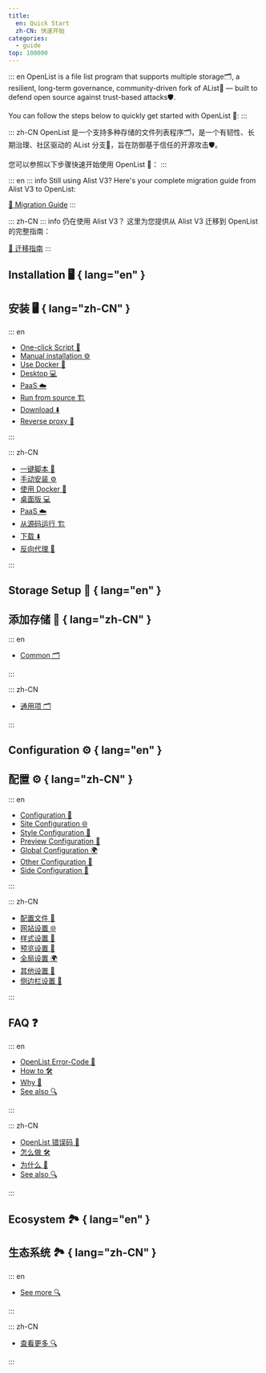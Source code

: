 ```yaml
---
title:
  en: Quick Start
  zh-CN: 快速开始
categories:
  - guide
top: 100000
---
```


::: en
OpenList is a file list program that supports multiple storage🗂️, a resilient, long-term governance, community-driven fork of AList🔀 — built to defend open source against trust-based attacks🛡️.

You can follow the steps below to quickly get started with OpenList 🚀:
:::

::: zh-CN
OpenList 是一个支持多种存储的文件列表程序🗂️，是一个有韧性、长期治理、社区驱动的 AList 分支🔀，旨在防御基于信任的开源攻击🛡️。

您可以参照以下步骤快速开始使用 OpenList 🚀：
:::

::: en
::: info Still using Alist V3?
Here's your complete migration guide from Alist V3 to OpenList:

[🚀 Migration Guide](/guide/migrate)
:::

::: zh-CN
::: info 仍在使用 Alist V3？
这里为您提供从 Alist V3 迁移到 OpenList 的完整指南：

[🚀 迁移指南](/guide/migrate)
:::

## Installation 🖥️ { lang="en" }

## 安装 🖥️ { lang="zh-CN" }

::: en

- [One-click Script 🎯](/guide/installation/script)
- [Manual installation ⚙️](/guide/installation/manual)
- [Use Docker 🐋](/guide/installation/docker)
- [Desktop 💻](/guide/installation/desktop)
- [PaaS ☁️](/guide/installation/paas)
- [Run from source 🏗️](/guide/installation/source)
- [Download ⬇️](/guide/installation/download)
- [Reverse proxy 🔄](/guide/installation/reverse-proxy)

:::

::: zh-CN

- [一键脚本 🎯](/guide/installation/script)
- [手动安装 ⚙️](/guide/installation/manual)
- [使用 Docker 🐋](/guide/installation/docker)
- [桌面版 💻](/guide/installation/desktop)
- [PaaS ☁️](/guide/installation/paas)
- [从源码运行 🏗️](/guide/installation/source)
- [下载 ⬇️](/guide/installation/download)
- [反向代理 🔄](/guide/installation/reverse-proxy)

:::

## Storage Setup 💾 { lang="en" }

## 添加存储 💾 { lang="zh-CN" }

::: en

- [Common 🗂️](/guide/drivers/common)

:::

::: zh-CN

- [通用项 🗂️](/guide/drivers/common)

:::

## Configuration ⚙️ { lang="en" }

## 配置 ⚙️ { lang="zh-CN" }

::: en

- [Configuration 📝](/configuration/configuration)
- [Site Configuration 🌐](/configuration/site)
- [Style Configuration 🎨](/configuration/style)
- [Preview Configuration 👀](/configuration/preview)
- [Global Configuration 🌍](/configuration/global)
- [Other Configuration 🔧](/configuration/other)
- [Side Configuration 📐](/configuration/side)

:::

::: zh-CN

- [配置文件 📝](/configuration/configuration)
- [网站设置 🌐](/configuration/site)
- [样式设置 🎨](/configuration/style)
- [预览设置 👀](/configuration/preview)
- [全局设置 🌍](/configuration/global)
- [其他设置 🔧](/configuration/other)
- [侧边栏设置 📐](/configuration/side)

:::

## FAQ ❓

::: en

- [OpenList Error-Code 🚨](/faq/error)
- [How to 🛠️](/faq/howto)
- [Why 🤔](/faq/why)
- [See also 🔍](/faq/seealso)

:::

::: zh-CN

- [OpenList 错误码 🚨](/faq/error)
- [怎么做 🛠️](/faq/howto)
- [为什么 🤔](/faq/why)
- [See also 🔍](/faq/seealso)

:::

## Ecosystem 🏞️ { lang="en" }

## 生态系统 🏞️ { lang="zh-CN" }

::: en

- [See more 🔍](/ecosystem)

:::

::: zh-CN

- [查看更多 🔍](/ecosystem)

:::
